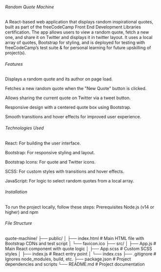 ###### Random Quote Machine
A React-based web application that displays random inspirational quotes, built as part of the freeCodeCamp Front End Development Libraries certification. The app allows users to view a random quote, fetch a new one, and share it on Twitter and displays it in twitter layout. It uses a local array of quotes, Bootstrap for styling, and is deployed for testing with freeCodeCamp’s test suite & for personal learning for future upskilling of project(s).
###### Features
Displays a random quote and its author on page load.

Fetches a new random quote when the "New Quote" button is clicked.

Allows sharing the current quote on Twitter via a tweet button.

Responsive design with a centered quote box using Bootstrap.

Smooth transitions and hover effects for improved user experience.

###### Technologies Used

React: For building the user interface.

Bootstrap: For responsive styling and layout.

Bootstrap Icons: For quote and Twitter icons.

SCSS: For custom styles with transitions and hover effects.

JavaScript: For logic to select random quotes from a local array.

###### Installation
To run the project locally, follow these steps:
Prerequisites
Node.js (v14 or higher) and npm


###### File Structure

quote-machine/
├── public/
│   ├── index.html       # Main HTML file with Bootstrap CDNs and test script
│   └── favicon.ico
├── src/
│   ├── App.js           # Main React component with quote logic
│   ├── App.scss         # Custom SCSS styles
│   ├── index.js         # React entry point
│   └── index.css
├── .gitignore           # Ignores node_modules, build, etc.
├── package.json         # Project dependencies and scripts
└── README.md            # Project documentation
